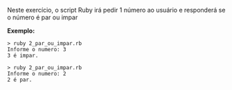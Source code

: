 Neste exercício, o script Ruby irá pedir 1 número ao usuário e responderá se o número é par ou impar

**Exemplo:**

	> ruby 2_par_ou_impar.rb
	Informe o numero: 3
	3 é impar.

	> ruby 2_par_ou_impar.rb
	Informe o numero: 2
	2 é par.